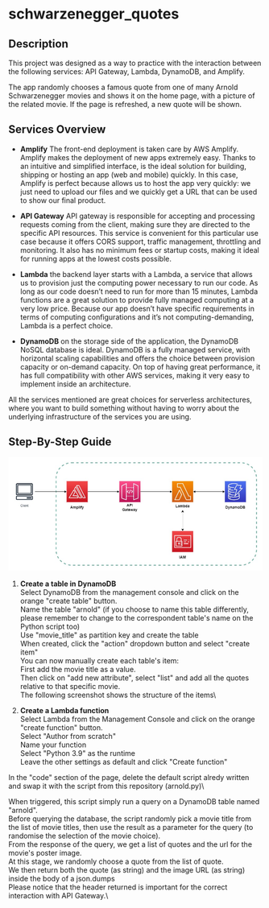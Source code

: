 # schwarzenegger_quotes


## **Description**
This project was designed as a way to practice with the interaction between the following services: API Gateway, Lambda, DynamoDB, and Amplify.

The app randomly chooses a famous quote from one of many Arnold Schwarzenegger movies and shows it on the home page, with a picture of the related movie.
If the page is refreshed, a new quote will be shown.

## **Services Overview**

- **Amplify**
The front-end deployment is taken care by AWS Amplify. 
Amplify makes the deployment of new apps extremely easy. Thanks to an intuitive and simplified interface, is the ideal solution for building, shipping or hosting an app (web and mobile) quickly. In this case, Amplify is perfect because allows us to host the app very quickly: we just need to upload our files and we quickly get a URL that can be used to show our final product. 

- **API Gateway**
API gateway is responsible for accepting and processing requests coming from the client, making sure they are directed to the specific API resources.
This service is convenient for this particular use case because it offers CORS support, traffic management, throttling and monitoring. It also has no minimum fees or startup costs, making it ideal for running apps at the lowest costs possible. 

- **Lambda**
the backend layer starts with a Lambda, a service that allows us to provision just the computing power necessary to run our code. As long as our code doesn’t need to run for more than 15 minutes, Lambda functions are a great solution to provide fully managed computing at a very low price. Because our app doesn’t have specific requirements in terms of computing configurations and it’s not computing-demanding, Lambda is a perfect choice.

- **DynamoDB**
on the storage side of the application, the DynamoDB NoSQL database is ideal. 
DynamoDB is a fully managed service, with horizontal scaling capabilities and offers the choice between provision capacity or on-demand capacity.
On top of having great performance, it has full compatibility with other AWS services, making it very easy to implement inside an architecture.

All the services mentioned are great choices for serverless architectures, where you want to build something without having to worry about the underlying infrastructure of the services you are using. 

## **Step-By-Step Guide**

![alt text](arnoldDiagram.jpg)

1. **Create a table in DynamoDB**\
Select DynamoDB from the management console and click on the orange "create table" button.\
Name the table "arnold" (if you choose to name this table differently, please remember to change to the correspondent table's name on the Python script too)\
Use "movie_title" as partition key and create the table\
When created, click the "action" dropdown button and select "create item"\
You can now manually create each table's item:\
First add the movie title as a value.\
Then click on "add new attribute", select "list" and add all the quotes relative to that specific movie.\
The following screenshot shows the structure of the items\ 


2. **Create a Lambda function**\
Select Lambda from the Management Console and click on the orange "create function" button.\
Select "Author from scratch"\
Name your function\
Select "Python 3.9" as the runtime\
Leave the other settings as default and click "Create function"

In the "code" section of the page, delete the default script alredy written and swap it with the script from this repository (arnold.py)\

When triggered, this script simply run a query on a DynamoDB table named "arnold".\
Before querying the database, the script randomly pick a movie title from the list of movie titles, then use the result as a parameter for the query (to randomise the selection of the movie choice).\
From the response of the query, we get a list of quotes and the url for the movie's poster image.\
At this stage, we randomly choose a quote from the list of quote.\
We then return both the quote (as string) and the image URL (as string) inside the body of a json.dumps\
Please notice that the header returned is important for the correct interaction with API Gateway.\

